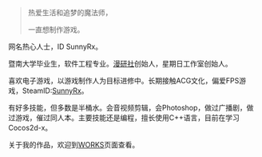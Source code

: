 > 热爱生活和追梦的魔法师，
>
>  一直想制作游戏。

网名热心人士，ID SunnyRx。

暨南大学毕业生，软件工程专业。[漫研社](http://doujin.bgm.tv/club/manyanshe)创始人，星期日工作室创始人。

喜欢电子游戏，以游戏制作人为目标进修中。长期接触ACG文化，偏爱FPS游戏，SteamID:[SunnyRx](http://steamcommunity.com/id/SunnyRx/)。

有好多技能，但多数是半桶水。会音视频剪辑，会Photoshop，做过广播剧，做过游戏，催过同人本。主要技能还是编程，擅长使用C++语言，目前在学习Cocos2d-x。

关于我的作品，欢迎到[WORKS](http://www.sunnyrx.com/works/)页面查看。